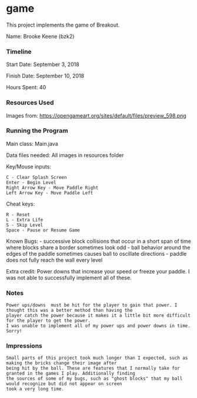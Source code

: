 game
====

This project implements the game of Breakout.

Name: Brooke Keene (bzk2)

### Timeline

Start Date: September 3, 2018

Finish Date: September 10, 2018

Hours Spent: 40

### Resources Used
Images from: https://opengameart.org/sites/default/files/preview_598.png

### Running the Program

Main class: Main.java

Data files needed: All images in resources folder

Key/Mouse inputs:

    C - Clear Splash Screen
    Enter - Begin Level
    Right Arrow Key - Move Paddle Right
    Left Arrow Key - Move Paddle Left

Cheat keys:

    R - Reset
    L - Extra Life
    S - Skip Level
    Space - Pause or Resume Game

Known Bugs:
    - successive block collisions that occur in a short span of time where blocks share a border sometimes look odd
    - ball behavior around the edges of the paddle sometimes causes ball to oscillate directions
    - paddle does not fully reach the wall every level

Extra credit:
    Power downs that increase your speed or freeze your paddle. I was not able to successfully implement all of these.

### Notes
    Power ups/downs  must be hit for the player to gain that power. I thought this was a better method than having the
    player catch the power because it makes it a little bit more difficult for the player to get the power.
    I was unable to implement all of my power ups and power downs in time. Sorry!

### Impressions
    Small parts of this project took much longer than I expected, such as making the bricks change their image after
    being hit by the ball. These are features that I normally take for granted in the games I play. Additionally finding
    the sources of some of my bugs, such as "ghost blocks" that my ball would recognize but did not appear on screen
    took a very long time.
